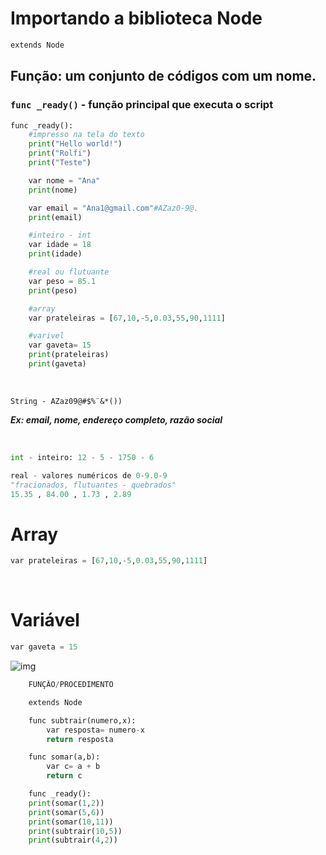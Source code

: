 # Importando a biblioteca Node
```py
extends Node
```

## Função:  um conjunto de códigos com um nome.
### ```func _ready()``` - função principal que executa o script

```py
func _ready():
    #impresso na tela do texto
    print("Hello world!")
    print("Rolfi")
    print("Teste")

    var nome = "Ana"
    print(nome)

    var email = "Ana1@gmail.com"#AZaz0-9@.
    print(email)

    #inteiro - int
    var idade = 18
    print(idade)

    #real ou flutuante
    var peso = 85.1
    print(peso)

    #array
    var prateleiras = [67,10,-5,0.03,55,90,1111]

    #varivel
    var gaveta= 15
    print(prateleiras)
    print(gaveta)
```

<br>

```
String - AZaz09@#$%¨&*())
```
***Ex: email, nome, endereço completo, razão social***

<br>

```py
int - inteiro: 12 - 5 - 1750 - 6
```

```py
real - valores numéricos de 0-9.0-9
"fracionados, flutuantes - quebrados"
15.35 , 84.00 , 1.73 , 2.89
```

# Array
```py
var prateleiras = [67,10,-5,0.03,55,90,1111]
```

<br>

# Variável
```py
var gaveta = 15
```

![img](https://cultured-veil-1e2.notion.site/image/https%3A%2F%2Fs3-us-west-2.amazonaws.com%2Fsecure.notion-static.com%2F364228e8-93f7-43f7-a2c7-9e5e6acc6c01%2FUntitled.png?id=3800f596-bfd1-437a-af50-973ebe0a8ba8&table=block&spaceId=a394d0d6-1d34-4f2b-9dbd-f5e1c51e5293&width=2000&userId=&cache=v2)

```py
    FUNÇÃO/PROCEDIMENTO

    extends Node

    func subtrair(numero,x):
        var resposta= numero-x
        return resposta

    func somar(a,b):
        var c= a + b
        return c

    func _ready():
    print(somar(1,2))
    print(somar(5,6))
    print(somar(10,11))
    print(subtrair(10,5))
    print(subtrair(4,2))
```